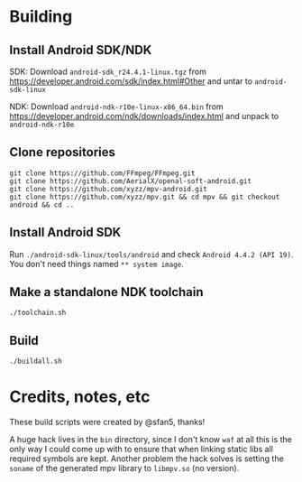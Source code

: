 # Building

## Install Android SDK/NDK

SDK: Download `android-sdk_r24.4.1-linux.tgz` from https://developer.android.com/sdk/index.html#Other and untar to `android-sdk-linux`

NDK: Download `android-ndk-r10e-linux-x86_64.bin` from https://developer.android.com/ndk/downloads/index.html and unpack to `android-ndk-r10e`

## Clone repositories

```
git clone https://github.com/FFmpeg/FFmpeg.git
git clone https://github.com/AerialX/openal-soft-android.git
git clone https://github.com/xyzz/mpv-android.git
git clone https://github.com/xyzz/mpv.git && cd mpv && git checkout android && cd ..
```

## Install Android SDK

Run `./android-sdk-linux/tools/android` and check `Android 4.4.2 (API 19)`. You don't need things named `** system image`.

## Make a standalone NDK toolchain

```
./toolchain.sh
```

## Build

```
./buildall.sh
```

# Credits, notes, etc

These build scripts were created by @sfan5, thanks!

A huge hack lives in the `bin` directory, since I don't know `waf` at all this is the only way I could come up with to ensure that when linking static libs all required symbols are kept. Another problem the hack solves is setting the `soname` of the generated mpv library to `libmpv.so` (no version).
